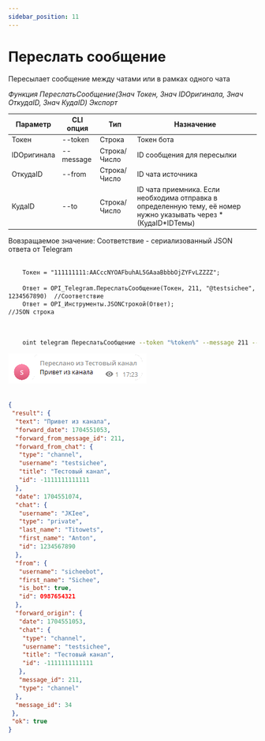 ```yaml
---
sidebar_position: 11
---
```


# Переслать сообщение
Пересылает сообщение между чатами или в рамках одного чата


*Функция ПереслатьСообщение(Знач Токен, Знач IDОригинала, Знач ОткудаID, Знач КудаID) Экспорт*

  | Параметр | CLI опция | Тип | Назначение |
  |-|-|-|-|
  | Токен | --token | Строка | Токен бота |
  | IDОригинала | --message | Строка/Число | ID сообщения для пересылки |
  | ОткудаID | --from | Строка/Число | ID чата источника |
  | КудаID | --to | Строка/Число | ID чата приемника. Если необходима отправка в определенную тему, её номер нужно указывать через * (КудаID*IDТемы) |
  
  Вовзращаемое значение: Соответствие - сериализованный JSON ответа от Telegram


```bsl title="Пример кода"
	
	Токен = "111111111:AACccNYOAFbuhAL5GAaaBbbbOjZYFvLZZZZ";
	
	Ответ = OPI_Telegram.ПереслатьСообщение(Токен, 211, "@testsichee", 1234567890)  //Соответствие
	Ответ = OPI_Инструменты.JSONСтрокой(Ответ);                                     //JSON строка
	
```

```sh title="Пример команд CLI"

    oint telegram ПереслатьСообщение --token "%token%" --message 211 --from %channelid% --to %user%

```

![Результат](img/14.png)

```json title="Результат"

{
 "result": {
  "text": "Привет из канала",
  "forward_date": 1704551053,
  "forward_from_message_id": 211,
  "forward_from_chat": {
   "type": "channel",
   "username": "testsichee",
   "title": "Тестовый канал",
   "id": -1111111111111
  },      
  "date": 1704551074,
  "chat": {
   "username": "JKIee",
   "type": "private",
   "last_name": "Titowets",
   "first_name": "Anton",
   "id": 1234567890
  },
  "from": {
   "username": "sicheebot",
   "first_name": "Sichee",
   "is_bot": true,
   "id": 0987654321
  },
  "forward_origin": {
   "date": 1704551053,
   "chat": {
    "type": "channel",
    "username": "testsichee",
    "title": "Тестовый канал",
    "id": -1111111111111
   },
   "message_id": 211,
   "type": "channel"
  },
  "message_id": 34
 },
 "ok": true
}

```
